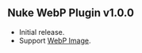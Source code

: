## Nuke WebP Plugin v1.0.0

- Initial release.
- Support [WebP Image](https://developers.google.com/speed/webp).

